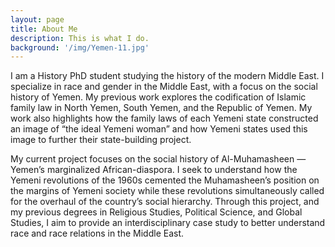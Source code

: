 ```yaml
---
layout: page
title: About Me
description: This is what I do.
background: '/img/Yemen-11.jpg'
---
```


I am a History PhD student studying the history of the modern Middle East. I specialize in race and gender in the Middle East, with a focus on the social history of Yemen. My previous work explores the codification of Islamic family law in North Yemen, South Yemen, and the Republic of Yemen. My work also highlights how the family laws of each Yemeni state constructed an image of “the ideal Yemeni woman” and how Yemeni states used this image to further their state-building project.

My current project focuses on the social history of Al-Muhamasheen —Yemen’s marginalized African-diaspora. I seek to understand how the Yemeni revolutions of the 1960s cemented the Muhamasheen’s position on the margins of Yemeni society while these revolutions simultaneously called for the overhaul of the country’s social hierarchy. Through this project, and my previous degrees in Religious Studies, Political Science, and Global Studies, I aim to provide an interdisciplinary case study to better understand race and race relations in the Middle East.
